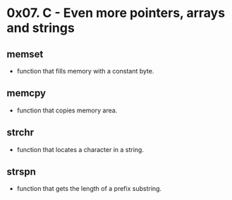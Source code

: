# 0x07. C - Even more pointers, arrays and strings

## memset
- function that fills memory with a constant byte.

## memcpy
- function that copies memory area.

## strchr
-  function that locates a character in a string.

## strspn
- function that gets the length of a prefix substring.

